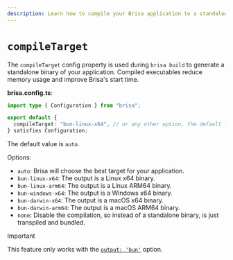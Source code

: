 ```yaml
---
description: Learn how to compile your Brisa application to a standalone binary.
---
```


# `compileTarget`

The `compileTarget` config property is used during `brisa build` to generate a standalone binary of your application. Compiled executables reduce memory usage and improve Brisa's start time.

**brisa.config.ts**:

```ts
import type { Configuration } from "brisa";

export default {
  compileTarget: "bun-linux-x64", // or any other option, the default is `auto`
} satisfies Configuration;
```

The default value is `auto`.

Options:

- `auto`: Brisa will choose the best target for your application.
- `bun-linux-x64`: The output is a Linux x64 binary.
- `bun-linux-arm64`: The output is a Linux ARM64 binary.
- `bun-windows-x64`: The output is a Windows x64 binary.
- `bun-darwin-x64`: The output is a macOS x64 binary.
- `bun-darwin-arm64`: The output is a macOS ARM64 binary.
- `none`: Disable the compilation, so instead of a standalone binary, is just transpiled and bundled.

> [!IMPORTANT]
>
> This feature only works with the [`output: 'bun'`](/building-your-application/building/bun-server) option.
